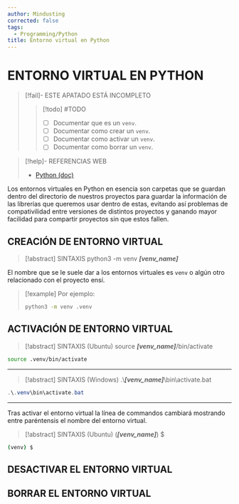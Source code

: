 ```yaml
---
author: Mindusting
corrected: false
tags:
  - Programming/Python
title: Entorno virtual en Python
---
```


# ENTORNO VIRTUAL EN PYTHON

> [!fail]- ESTE APATADO ESTÁ INCOMPLETO
> > [!todo] #TODO
> > - [ ] Documentar que es un `venv`.
> > - [ ] Documentar como crear un `venv`.
> > - [ ] Documentar como activar un `venv`.
> > - [ ] Documentar como borrar un `venv`.

> [!help]- REFERENCIAS WEB
> - [Python (doc)](https://docs.python.org/3/library/venv.html)

Los entornos virtuales en Python en esencia son carpetas que se guardan dentro del directorio de nuestros proyectos para guardar la información de las librerías que queremos usar dentro de estas, evitando así problemas de compativilidad entre versiones de distintos proyectos y ganando mayor facilidad para compartir proyectos sin que estos fallen.

## CREACIÓN DE ENTORNO VIRTUAL

> [!abstract] SINTAXIS
> python3 -m venv ***\[venv\_name\]***

El nombre que se le suele dar a los entornos virtuales es `venv` o algún otro relacionado con el proyecto ensí.

> [!example] Por ejemplo:
> ```bash
> python3 -m venv .venv
> ```

## ACTIVACIÓN DE ENTORNO VIRTUAL

> [!abstract] SINTAXIS (Ubuntu)
> source ***\[venv\_name\]***/bin/activate

```bash
source .venv/bin/activate
```

---

> [!abstract] SINTAXIS (Windows)
> .\\***\[venv\_name\]***\\bin\\activate.bat

```powershell
.\.venv\bin\activate.bat
```

---

Tras activar el entorno virtual la línea de commandos cambiará mostrando entre paréntensis el nombre del entorno virtual.

> [!abstract] SINTAXIS (Ubuntu)
> (***\[venv\_name\]***) \$

```bash
(venv) $
```

## DESACTIVAR EL ENTORNO VIRTUAL



## BORRAR EL ENTORNO VIRTUAL
